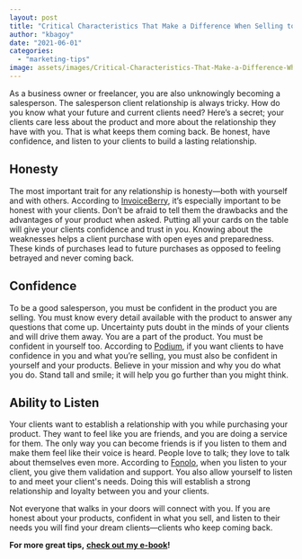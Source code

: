 ```yaml
---
layout: post
title: "Critical Characteristics That Make a Difference When Selling to Your Clients"
author: "kbagoy"
date: "2021-06-01"
categories: 
  - "marketing-tips"
image: assets/images/Critical-Characteristics-That-Make-a-Difference-When-Selling-to-Your-Customers.png
---
```


As a business owner or freelancer, you are also unknowingly becoming a salesperson. The salesperson client relationship is always tricky. How do you know what your future and current clients need? Here’s a secret; your clients care less about the product and more about the relationship they have with you. That is what keeps them coming back. Be honest, have confidence, and listen to your clients to build a lasting relationship.

## **Honesty**

The most important trait for any relationship is honesty—both with yourself and with others. According to [InvoiceBerry](https://www.invoiceberry.com/blog/honesty-when-speaking-to-customers/), it’s especially important to be honest with your clients. Don’t be afraid to tell them the drawbacks and the advantages of your product when asked. Putting all your cards on the table will give your clients confidence and trust in you. Knowing about the weaknesses helps a client purchase with open eyes and preparedness. These kinds of purchases lead to future purchases as opposed to feeling betrayed and never coming back.

## **Confidence**

To be a good salesperson, you must be confident in the product you are selling. You must know every detail available with the product to answer any questions that come up. Uncertainty puts doubt in the minds of your clients and will drive them away. You are a part of the product. You must be confident in yourself too. According to [Podium](https://www.podium.com/article/why-insurance-agents-fail/), if you want clients to have confidence in you and what you’re selling, you must also be confident in yourself and your products. Believe in your mission and why you do what you do. Stand tall and smile; it will help you go further than you might think.

## **Ability to Listen**

Your clients want to establish a relationship with you while purchasing your product. They want to feel like you are friends, and you are doing a service for them. The only way you can become friends is if you listen to them and make them feel like their voice is heard. People love to talk; they love to talk about themselves even more. According to [Fonolo](https://fonolo.com/blog/2018/04/why-active-listening-is-the-best-customer-service-skill/), when you listen to your client, you give them validation and support. You also allow yourself to listen to and meet your client's needs. Doing this will establish a strong relationship and loyalty between you and your clients.

Not everyone that walks in your doors will connect with you. If you are honest about your products, confident in what you sell, and listen to their needs you will find your dream clients—clients who keep coming back.

**For more great tips,** [**check out my e-book**](https://ebook.katebagoy.com/lto)**!**
